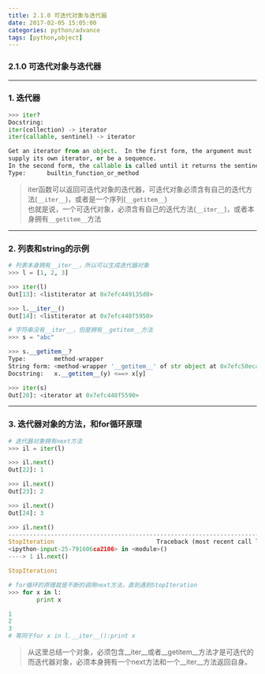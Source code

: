 ```yaml
---
title: 2.1.0 可迭代对象与迭代器
date: 2017-02-05 15:05:00
categories: python/advance
tags: [python,object]
---
```

### 2.1.0 可迭代对象与迭代器

---

### 1. 迭代器
``` python
>>> iter?
Docstring:
iter(collection) -> iterator
iter(callable, sentinel) -> iterator

Get an iterator from an object.  In the first form, the argument must
supply its own iterator, or be a sequence.
In the second form, the callable is called until it returns the sentinel.
Type:      builtin_function_or_method
```
> iter函数可以返回可迭代对象的迭代器，可迭代对象必须含有自己的迭代方法(`__iter__`)，或者是一个序列(`__getitem__`)  
也就是说，一个可迭代对象，必须含有自己的迭代方法(`__iter__`)，或者本身拥有`__getitem__`方法

---

### 2. 列表和string的示例
``` python
# 列表本身拥有__iter__，所以可以生成迭代器对象
>>> l = [1, 2, 3]

>>> iter(l)
Out[13]: <listiterator at 0x7efc449135d0>

>>> l.__iter__()
Out[14]: <listiterator at 0x7efc448f5950>

# 字符串没有__iter__，但是拥有__getitem__方法
>>> s = "abc"

>>> s.__getitem__?
Type:        method-wrapper
String form: <method-wrapper '__getitem__' of str object at 0x7efc50eca918>
Docstring:   x.__getitem__(y) <==> x[y]

>>> iter(s)
Out[20]: <iterator at 0x7efc448f5590>
```

---

### 3. 迭代器对象的方法，和for循环原理
``` python
# 迭代器对象拥有next方法
>>> il = iter(l)

>>> il.next()
Out[22]: 1

>>> il.next()
Out[23]: 2

>>> il.next()
Out[24]: 3

>>> il.next()
---------------------------------------------------------------------------
StopIteration                             Traceback (most recent call last)
<ipython-input-25-791606ca2106> in <module>()
----> 1 il.next()

StopIteration:

# for循环的原理就是不断的调用next方法，直到遇到StopIteration
>>> for x in l:
        print x

1
2
3
# 等同于for x in l.__iter__():print x
```
> 从这里总结一个对象，必须包含__iter__或者__getitem__方法才是可迭代的  
而迭代器对象，必须本身拥有一个next方法和一个__iter__方法返回自身。
